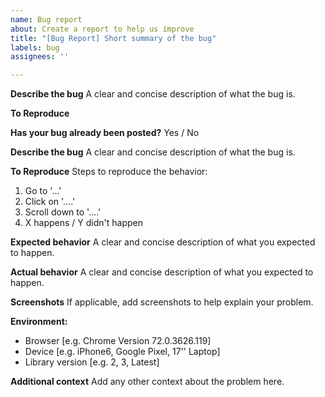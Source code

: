 ```yaml
---
name: Bug report
about: Create a report to help us improve
title: "[Bug Report] Short summary of the bug"
labels: bug
assignees: ''

---
```


<!--
Please make sure to follow this template or your issue will be automatically closed and ignored.
-->
**Describe the bug**
A clear and concise description of what the bug is.

**To Reproduce**
<!--
Please make sure to follow this template or your issue will be automatically closed and ignored.
-->
**Has your bug already been posted?**
Yes / No

**Describe the bug**
A clear and concise description of what the bug is.

**To Reproduce**
Steps to reproduce the behavior:
1. Go to '...'
2. Click on '....'
3. Scroll down to '....'
4. X happens / Y didn't happen

**Expected behavior**
A clear and concise description of what you expected to happen.

**Actual behavior**
A clear and concise description of what you expected to happen.

**Screenshots**
If applicable, add screenshots to help explain your problem.

**Environment:**
<!--
Make sure to test on the latest version of the library and see if the issue still persists.
-->
 - Browser [e.g. Chrome Version 72.0.3626.119]
 - Device [e.g. iPhone6, Google Pixel, 17'' Laptop]
 - Library version [e.g. 2, 3, Latest]

**Additional context**
Add any other context about the problem here.
